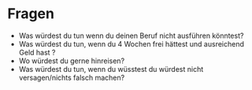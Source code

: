 # Fragen #

- Was würdest du tun wenn du deinen Beruf nicht ausführen könntest?
- Was würdest du tun, wenn du 4 Wochen frei hättest und ausreichend Geld hast ?
- Wo würdest du gerne hinreisen?
- Was würdest du tun, wenn du wüsstest du würdest nicht versagen/nichts falsch machen?
